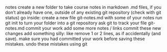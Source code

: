 notes
create a new folder to take course notes in markdown .md files, if you don’t already have one, outside of any existing git repository (check with git status)
go inside:
create a new file git-notes.md with some of your notes
run git init to turn your folder into a git repository
ask git to track your file git-notes.md
commit your work
add some more notes / links
commit these new changes
add something silly: like remove 1 or 2 lines, as if accidentally (and save).
make sure you had committed your work before saving these mistakes.
undo these mistakes using git
